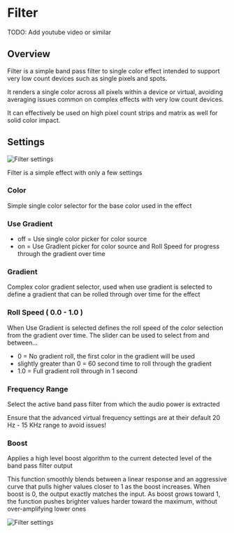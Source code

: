 # Filter

TODO: Add youtube video or similar

## Overview

Filter is a simple band pass filter to single color effect intended to support very low count devices such as single pixels and spots.

It renders a single color across all pixels within a device or virtual, avoiding averaging issues common on complex effects with very low count devices.

It can effectively be used on high pixel count strips and matrix as well for solid color impact.

## Settings

![Filter settings](/_static/effects/simple/filter/filter1.png)

Filter is a simple effect with only a few settings

### Color

Simple single color selector for the base color used in the effect

### Use Gradient

- off = Use single color picker for color source
- on = Use Gradient picker for color source and Roll Speed for progress through the gradient over time

### Gradient

Complex color gradient selector, used when use gradient is selected to define a gradient that can be rolled through over time for the effect

### Roll Speed ( 0.0 - 1.0 )

When Use Gradient is selected defines the roll speed of the color selection from the gradient over time. The slider can be used to select from and between...

- 0 = No gradient roll, the first color in the gradient will be used
- slightly greater than 0 = 60 second time to roll through the gradient
- 1.0 = Full gradient roll through in 1 second

### Frequency Range

Select the active band pass filter from which the audio power is extracted

Ensure that the advanced virtual frequency settings are at their default 20 Hz - 15 KHz range to avoid issues!

### Boost

Applies a high level boost algorithm to the current detected level of the band pass filter output

This function smoothly blends between a linear response and an aggressive curve that pulls higher values closer to 1 as the boost increases. When boost is 0, the output exactly matches the input. As boost grows toward 1, the function pushes brighter values harder toward the maximum, without over-amplifying lower ones

![Filter settings](/_static/effects/simple/filter/boost_curve.png)